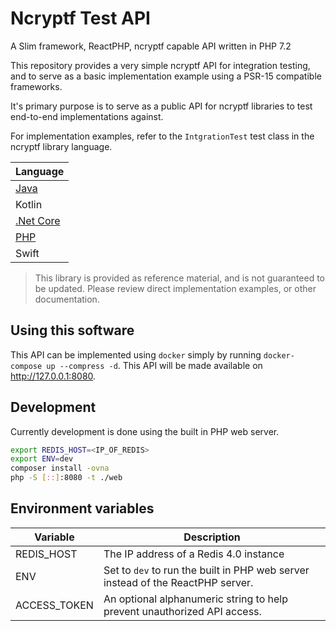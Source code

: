 # Ncryptf Test API

A Slim framework, ReactPHP, ncryptf capable API written in PHP 7.2

This repository provides a very simple ncryptf API for integration testing, and to serve as a basic implementation example using a PSR-15 compatible frameworks.

It's primary purpose is to serve as a public API for ncryptf libraries to test end-to-end implementations against.

For implementation examples, refer to the `IntgrationTest` test class in the ncryptf library language.

| Language |
|----------|
| [Java](https://github.com/ncryptf/ncryptf-java/blob/master/src/test/java/com/ncryptf/Test/IntegrationTest.java) |
| Kotlin |
| [.Net Core](https://github.com/ncryptf/ncryptf-core/blob/master/ncryptf.Test/IntegrationTest.cs) |
| [PHP](https://github.com/ncryptf/ncryptf-php/blob/master/tests/IntegrationTest.php) |
| Swift |

> This library is provided as reference material, and is not guaranteed to be updated. Please review direct implementation examples, or other documentation.

## Using this software

This API can be implemented using `docker` simply by running `docker-compose up --compress -d`. This API will be made available on http://127.0.0.1:8080.

## Development

Currently development is done using the built in PHP web server.

```bash
export REDIS_HOST=<IP_OF_REDIS>
export ENV=dev
composer install -ovna
php -S [::]:8080 -t ./web
```

## Environment variables

| Variable   | Description |
|------------|-------------|
| REDIS_HOST | The IP address of a Redis 4.0 instance |
| ENV | Set to `dev` to run the built in PHP web server instead of the ReactPHP server. |
| ACCESS_TOKEN | An optional alphanumeric string to help prevent unauthorized API access. |
